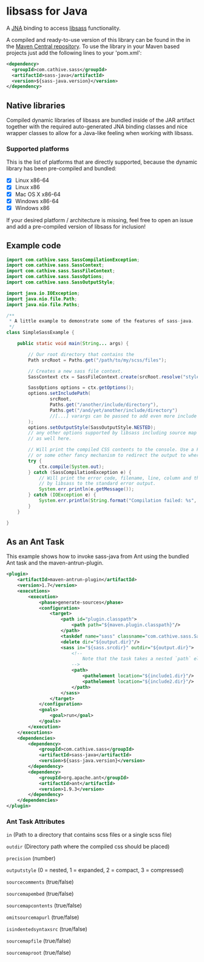 libsass for Java
================

A [JNA](https://github.com/twall/jna) binding to access [libsass](http://libsass.org/) functionality.

A compiled and ready-to-use version of this library can be found in the in the [Maven Central repository](http://search.maven.org/#browse%7C1800775426).
To use the library in your Maven based projects just add the following lines to your
'pom.xml':

```xml
<dependency>
  <groupId>com.cathive.sass</groupId>
  <artifactId>sass-java</artifactId>
  <version>${sass-java.version}</version>
</dependency>
```

## Native libraries

Compiled dynamic libraries of libsass are bundled inside of the JAR artifact together with the required auto-generated JNA binding classes and nice wrapper classes to allow for a Java-like feeling when working with libsass.

### Supported platforms

This is the list of platforms that are directly supported, because the dynamic library has been pre-compiled and bundled:

- [x] Linux x86-64
- [x] Linux x86
- [x] Mac OS X x86-64
- [x] Windows x86-64
- [x] Windows x86

If your desired platform / architecture is missing, feel free to open an issue and add a pre-compiled version of libsass for inclusion!

## Example code

```java
import com.cathive.sass.SassCompilationException;
import com.cathive.sass.SassContext;
import com.cathive.sass.SassFileContext;
import com.cathive.sass.SassOptions;
import com.cathive.sass.SassOutputStyle;

import java.io.IOException;
import java.nio.file.Path;
import java.nio.file.Paths;

/**
 * A little example to demonstrate some of the features of sass-java.
 */
class SimpleSassExample {

    public static void main(String... args) {

        // Our root directory that contains the
        Path srcRoot = Paths.get("/path/to/my/scss/files");

        // Creates a new sass file context.
        SassContext ctx = SassFileContext.create(srcRoot.resolve("styles.scss"));

        SassOptions options = ctx.getOptions();
        options.setIncludePath(
                srcRoot,
                Paths.get("/another/include/directory"),
                Paths.get("/and/yet/another/include/directory")
                //[...] varargs can be passed to add even more include directories.
        );
        options.setOutputStyle(SassOutputStyle.NESTED);
        // any other options supported by libsass including source map stuff can be configured
        // as well here.

        // Will print the compiled CSS contents to the console. Use a FileOutputStream
        // or some other fancy mechanism to redirect the output to wherever you want.
        try {
            ctx.compile(System.out);
        } catch (SassCompilationException e) {
            // Will print the error code, filename, line, column and the message provided
            // by libsass to the standard error output.
            System.err.println(e.getMessage());
        } catch (IOException e) {
            System.err.println(String.format("Compilation failed: %s", e.getMessage()));
        }
    }

}
```
## As an Ant Task

This example shows how to invoke sass-java from Ant using the bundled Ant task and the maven-antrun-plugin.

```xml
<plugin>
    <artifactId>maven-antrun-plugin</artifactId>
    <version>1.7</version>
    <executions>
        <execution>
            <phase>generate-sources</phase>
            <configuration>
                <target>
                    <path id="plugin.classpath">
                        <path path="${maven.plugin.classpath}"/>
                    </path>
                    <taskdef name="sass" classname="com.cathive.sass.SassTask" classpathref="plugin.classpath"/>
                    <delete dir="${output.dir}"/>
                    <sass in="${sass.srcdir}" outdir="${output.dir}">
                        <!--
                            Note that the task takes a nested `path` element to reference any Sass include directories.
                        -->
                        <path>
                            <pathelement location="${include1.dir}"/>
                            <pathelement location="${include2.dir}"/>
                        </path>
                    </sass>
                </target>
            </configuration>
            <goals>
                <goal>run</goal>
            </goals>
        </execution>
    </executions>
    <dependencies>
        <dependency>
            <groupId>com.cathive.sass</groupId>
            <artifactId>sass-java</artifactId>
            <version>${sass-java.version}</version>
        </dependency>
        <dependency>
            <groupId>org.apache.ant</groupId>
            <artifactId>ant</artifactId>
            <version>1.9.3</version>
        </dependency>
    </dependencies>
</plugin>
```

### Ant Task Attributes
`in` (Path to a directory that contains scss files or a single scss file)

`outdir` (Directory path where the compiled css should be placed)

`precision` (number)

`outputstyle` (0 = nested, 1 = expanded, 2 = compact, 3 = compressed)

`sourcecomments` (true/false)

`sourcemapembed` (true/false)

`sourcemapcontents` (true/false)

`omitsourcemapurl` (true/false)

`isindentedsyntaxsrc` (true/false)

`sourcemapfile` (true/false)

`sourcemaproot` (true/false)
